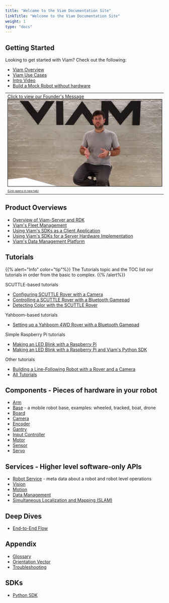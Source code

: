 ```yaml
---
title: "Welcome to the Viam Documentation Site"
linkTitle: "Welcome to the Viam Documentation Site"
weight: 1
type: "docs"
---
```


<style>

</style>

<div class="mra-row">
  <div class="mra-column" >
<h2>Getting Started</h2>
<p>Looking to get started with Viam? Check out the following:</p>
<ul>
	<li><a href="/getting-started/high-level-overview">Viam Overview</a></li>
	<li><a href="http://www.viam.com/use-cases">Viam Use Cases</a></li>
	<li><a href="https://www.youtube.com/watch?v=TjmvnEdNVKs&ab_channel=EliotHorowitz">Intro Video</a></li>
	<li><a href="/tutorials/how-to-build-a-mock-robot/">Build a Mock Robot without hardware</a></li>
</ul>
  </div>
  <div class="mra-column">
<table>
	<tr>
	<td><a href="https://www.youtube.com/watch?v=TjmvnEdNVKs" target="_blank">Click to view our Founder's Message<img src="img/eliot-vid-thumb.png" style="border: 1px solid black"> <span style="font-size:xx-small" </span> (Link opens in new tab)</a></td>
	</tr>
	</table>
  </div>
</div>

## Product Overviews
- [Overview of Viam-Server and RDK](./product-overviews/rdk)
- [Viam's Fleet Management](./product-overviews/fleet-management)
- [Using Viam's SDKs as a Client Application](./product-overviews/sdk-as-client)
- [Using Viam's SDKs for a Server Hardware Implementation](./product-overviews/sdk-as-server)
- [Viam's Data Management Platform](./product-overviews/data-management)

## Tutorials
{{% alert="Info" color="tip"%}}
The Tutorials topic and the TOC list our tutorials in order from the  basic to complex.
{{% /alert%}}


SCUTTLE-based tutorials
- [Configuring SCUTTLE Rover with a Camera](./tutorials/scuttlebot)
- [Controlling a SCUTTLE Rover with a Bluetooth Gamepad](./tutorials/scuttle-gamepad)
- [Detecting Color with the SCUTTLE Rover](./tutorials/color-detection-scuttle)

Yahboom-based tutorials
- [Setting up a Yahboom 4WD Rover with a Bluetooth Gamepad](./tutorials/yahboom-rover)

Simple Raspberry Pi tutorials
- [Making an LED Blink with a Raspberry Pi](./tutorials/how-to-make-an-led-blink-with-a-raspberry-pi-using-viam)
- [Making an LED Blink with a Raspberry Pi and Viam's Python SDK](./tutorials/how-to-make-an-led-blink-with-a-raspberry-pi-and-python)

Other tutorials
- [Building a Line-Following Robot with a Rover and a Camera](./tutorials/webcam-line-follower-robot/)
- [All Tutorials](./tutorials/)

## Components - Pieces of hardware in your robot
- [Arm](./components/arm)
- [Base](./components/base) - a mobile robot base, examples: wheeled, tracked, boat, drone
- [Board](./components/board)
- [Camera](./components/camera)
- [Encoder](./components/encoder)
- [Gantry](./components/gantry)
- [Input Controller](./components/input-controller)
- [Motor](./components/motor)
- [Sensor](./components/sensor)
- [Servo](./components/servo)

## Services - Higher level software-only APIs
- [Robot Service](./services/robot-service) - meta data about a robot and robot level operations
- [Vision](./services/vision)
- [Motion](./services/motion)
- [Data Management](./services/data-management)
- [Simultaneous Localization and Mapping (SLAM)](./services/slam)

## Deep Dives
- [End-to-End Flow](./deeper-dive/robot-to-robot-comms)

## Appendix
- [Glossary](./appendix/glossary)
- [Orientation Vector](./appendix/orientation-vector)
- [Troubleshooting](./appendix/troubleshooting)

## SDKs
- [Python SDK](https://python.viam.dev/)
